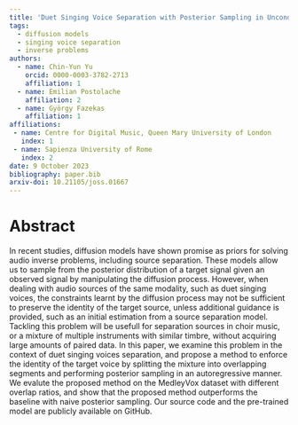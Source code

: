 ```yaml
---
title: 'Duet Singing Voice Separation with Posterior Sampling in Unconditional Diffusion Models'
tags:
  - diffusion models
  - singing voice separation
  - inverse problems
authors:
  - name: Chin-Yun Yu
    orcid: 0000-0003-3782-2713
    affiliation: 1
  - name: Emilian Postolache
    affiliation: 2
  - name: György Fazekas
    affiliation: 1
affiliations:
 - name: Centre for Digital Music, Queen Mary University of London
   index: 1
 - name: Sapienza University of Rome
   index: 2
date: 9 October 2023
bibliography: paper.bib
arxiv-doi: 10.21105/joss.01667
---
```


# Abstract

In recent studies, diffusion models have shown promise as priors for solving audio inverse problems, including source separation. 
These models allow us to sample from the posterior distribution of a target signal given an observed signal by manipulating the diffusion process.
However, when dealing with audio sources of the same modality, such as duet singing voices, the constraints learnt by the diffusion process may not be sufficient to preserve the identity of the target source, unless additional guidance is provided, such as an initial estimation from a source separation model.
Tackling this problem will be usefull for separation sources in choir music, or a mixture of multiple instruments with similar timbre, without acquiring large amounts of paired data.
In this paper, we examine this problem in the context of duet singing voices separation, and propose a method to enforce the identity of the target voice by splitting the mixture into overlapping segments and performing posterior sampling in an autoregressive manner.
We evalute the proposed method on the MedleyVox dataset with different overlap ratios, and show that the proposed method outperforms the baseline with naive posterior sampling.
Our source code and the pre-trained model are publicly available on GitHub.
